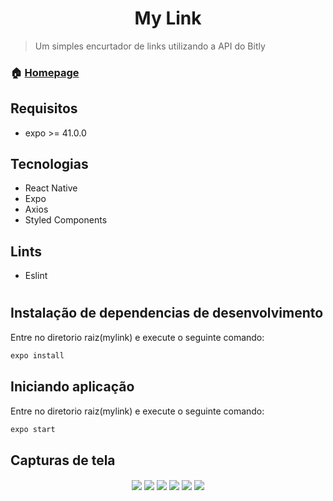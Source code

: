 <h1 align="center">My Link</h1>

> Um simples encurtador de links utilizando a API do Bitly

### 🏠 [Homepage](https://github.com/victorqrz/mylink)

## Requisitos
- expo >= 41.0.0

## Tecnologias
- React Native
- Expo
- Axios
- Styled Components

## Lints
- Eslint

#

## Instalação de dependencias de desenvolvimento
Entre no diretorio raiz(mylink) e execute o seguinte comando:
```sh
expo install
```
## Iniciando aplicação
Entre no diretorio raiz(mylink) e execute o seguinte comando:
```sh
expo start
```
## Capturas de tela
<p align="center">  
  <img  align="center" src="./images/print1.jpeg" style="height:500px margin:10px"/>
  <img  align="center" src="./images/print2.jpeg" style="height:500px margin:10px"/>
  <img  align="center" src="./images/print3.jpeg" style="height:500px margin:10px"/>
  <img  align="center" src="./images/print4.jpeg" style="height:500px margin:10px"/>
  <img  align="center" src="./images/print5.jpeg" style="height:500px margin:10px"/>
  <img  align="center" src="./images/print6.jpeg" style="height:500px margin:10px"/>
</p>

